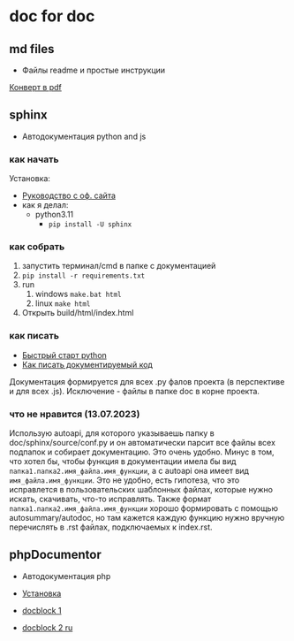 
# doc for doc

## md files

- Файлы readme и простые инструкции 

[Конверт в pdf](https://github.com/normanlorrain/mdpdf)

## sphinx 

- Автодокументация python and js

### как начать

Установка:
- [Руководство с оф. сайта](http://https://www.sphinx-doc.org/en/master/usage/installation.html "Руководство с оф. сайта")
- как я делал:
	- python3.11
		- `pip install -U sphinx`

### как собрать

1. запустить терминал/cmd в папке с документацией
1.  `pip install -r requirements.txt`
1. run 
	1. windows
`make.bat html`
	1. linux
`make html`
1. Открыть build/html/index.html

### как писать

- [Быстрый старт python](https://www.sphinx-doc.org/en/master/tutorial/index.html "Быстрый старт")
- [Как писать документируемый код](https://www.sphinx-doc.org/en/master/tutorial/describing-code.html)

Документация формируется для всех .py фалов проекта (в перспективе и для всех .js). Исключение - файлы в папке doc в корне проекта.


### что не нравится (13.07.2023)

Использую autoapi, для которого указываешь папку в doc/sphinx/source/conf.py и он автоматически парсит все файлы всех подпапок и собирает документацию. Это очень удобно. Минус в том, что хотел бы, чтобы функция в документации имела бы вид `папка1.папка2.имя_файла.имя_функции`, а с autoapi она имеет вид `имя_файла.имя_функции`. Это не удобно, есть гипотеза, что это исправлется в пользовательских шаблонных файлах, которые нужно искать, скачивать, что-то исправлять.
Также формат `папка1.папка2.имя_файла.имя_функции` хорошо формировать с помощью autosummary/autodoc, но там кажется каждую функцию нужно вручную перечислять в .rst файлах, подключаемых к index.rst.

## phpDocumentor 

- Автодокументация php

- [Установка](http://https://docs.phpdoc.org/3.0/guide/getting-started/installing.html "Установка")
- [docblock 1](http://https://docs.phpdoc.org/guide/guides/docblocks.html "docblock 1")
- [docblock 2 ru](http://http://omurashov.ru/docblock-in-php-documentation/ "docblock 2 ru")
